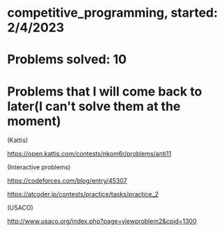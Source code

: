 # competitive_programming, started: 2/4/2023

# Problems solved: 10

# Problems that I will come back to later(I can't solve them at the moment)

(Kattis)

https://open.kattis.com/contests/nkom6r/problems/anti11

(Interactive problems)

https://codeforces.com/blog/entry/45307

https://atcoder.jp/contests/practice/tasks/practice_2

(USACO)

http://www.usaco.org/index.php?page=viewproblem2&cpid=1300

